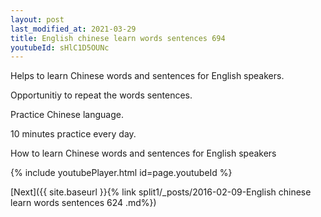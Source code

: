 ```yaml
---
layout: post
last_modified_at: 2021-03-29
title: English chinese learn words sentences 694 
youtubeId: sHlC1D5OUNc
---
```

 
 
Helps to learn Chinese words and sentences for English speakers.

Opportunitiy to repeat the words sentences. 

Practice Chinese language. 
 
10 minutes practice every day. 
 
How to learn Chinese words and sentences for English speakers 
 
{% include youtubePlayer.html id=page.youtubeId %}
 
 
[Next]({{ site.baseurl }}{% link  split1/_posts/2016-02-09-English chinese learn words sentences 624 .md%})
 
